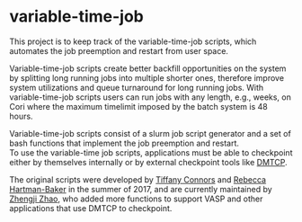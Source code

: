 # variable-time-job

This project is to keep track of the variable-time-job scripts, which automates the job preemption and restart from user space.

Variable-time-job scripts create better backfill opportunities on the system by splitting long running jobs into multiple shorter ones, 
therefore improve system utilizations and queue turnaround for long running jobs.
With variable-time-job scripts users can run jobs with any length, e.g., weeks, on Cori where the maximum timelimit imposed by the batch system 
is 48 hours.  
 
Variable-time-job scripts consist of a slurm job script generator and a set of bash functions that implement the job preemption and restart.   
To use the variable-time job scripts, applications must be able to checkpoint either by themselves internally 
or by external checkpoint tools like [DMTCP](http://dmtcp.sourceforge.net/). 

The original scripts were developed by [Tiffany Connors](mailto:tconnors@lbl.gov) and [Rebecca Hartman-Baker](mailto:csamuel@lbl.gov) in the summer of 2017,
and are currently maintained by [Zhengji Zhao](mailto:zzhao@lbl.gov), who added more functions to support VASP
and other applications that use DMTCP to checkpoint. 
 
